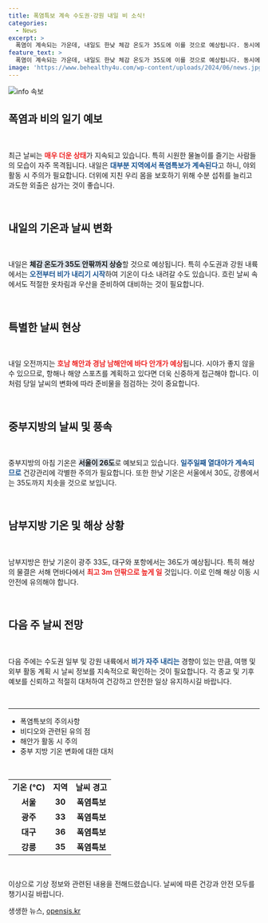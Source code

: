 ```yaml
---
title: 폭염특보 계속 수도권·강원 내일 비 소식!
categories:
  - News
excerpt: >
  폭염이 계속되는 가운데, 내일도 한낮 체감 온도가 35도에 이를 것으로 예상됩니다. 동시에 수도권과 강원 내륙에는 비가 내리기 시작할 예정! 더위와 비의 쌀쌀한 대결, 과연 어떻게 변할까요?
feature_text: >
  폭염이 계속되는 가운데, 내일도 한낮 체감 온도가 35도에 이를 것으로 예상됩니다. 동시에 수도권과 강원 내륙에는 비가 내리기 시작할 예정! 더위와 비의 쌀쌀한 대결, 과연 어떻게 변할까요?
image: 'https://www.behealthy4u.com/wp-content/uploads/2024/06/news.jpg'
---
```


<p><img src="https://www.behealthy4u.com/wp-content/uploads/2024/06/news.jpg" alt="info 속보" /></p>

<h2 data-ke-size="size26">폭염과 비의 일기 예보</h2>

<p data-ke-size="size16">&nbsp;</p>

<p data-ke-size="size16">최근 날씨는 <b><span style="color: #ee2323;">매우 더운 상태</span></b>가 지속되고 있습니다. 특히 시원한 물놀이를 즐기는 사람들의 모습이 자주 목격됩니다. 내일은 <b><span style="color: #1a5490;">대부분 지역에서 폭염특보가 계속된다</span></b>고 하니, 야외 활동 시 주의가 필요합니다. 더위에 지친 우리 몸을 보호하기 위해 수분 섭취를 늘리고 과도한 외출은 삼가는 것이 좋습니다.</p>

<p data-ke-size="size16">&nbsp;</p>

<h2 data-ke-size="size26">내일의 기온과 날씨 변화</h2>

<p data-ke-size="size16">&nbsp;</p>

<p data-ke-size="size16">내일은 <b><span style="background-color: #21538527;">체감 온도가 35도 안팎까지 상승</span></b>할 것으로 예상됩니다. 특히 수도권과 강원 내륙에서는 <b><span style="color: #1a5490;">오전부터 비가 내리기 시작</span></b>하여 기온이 다소 내려갈 수도 있습니다. 흐린 날씨 속에서도 적절한 옷차림과 우산을 준비하여 대비하는 것이 필요합니다.</p>

<p data-ke-size="size16">&nbsp;</p>

<h2 data-ke-size="size26">특별한 날씨 현상</h2>

<p data-ke-size="size16">&nbsp;</p>

<p data-ke-size="size16">내일 오전까지는 <b><span style="color: #ee2323;">호남 해안과 경남 남해안에 바다 안개가 예상</span></b>됩니다. 시야가 좋지 않을 수 있으므로, 항해나 해양 스포츠를 계획하고 있다면 더욱 신중하게 접근해야 합니다. 이처럼 당일 날씨의 변화에 따라 준비물을 점검하는 것이 중요합니다.</p>

<p data-ke-size="size16">&nbsp;</p>

<h2 data-ke-size="size26">중부지방의 날씨 및 풍속</h2>

<p data-ke-size="size16">&nbsp;</p>

<p data-ke-size="size16">중부지방의 아침 기온은 <b><span style="background-color: #21538527;">서울이 26도</span></b>로 예보되고 있습니다. <b><span style="color: #1a5490;">일주일째 열대야가 계속되므로</span></b> 건강관리에 각별한 주의가 필요합니다. 또한 한낮 기온은 서울에서 30도, 강릉에서는 35도까지 치솟을 것으로 보입니다.</p>

<p data-ke-size="size16">&nbsp;</p>

<h2 data-ke-size="size26">남부지방 기온 및 해상 상황</h2>

<p data-ke-size="size16">&nbsp;</p>

<p data-ke-size="size16">남부지방은 한낮 기온이 광주 33도, 대구와 포항에서는 36도가 예상됩니다. 특히 해상의 물결은 서해 먼바다에서 <b><span style="color: #ee2323;">최고 3m 안팎으로 높게 일</span></b> 것입니다. 이로 인해 해상 이동 시 안전에 유의해야 합니다.</p>

<p data-ke-size="size16">&nbsp;</p>

<h2 data-ke-size="size26">다음 주 날씨 전망</h2>

<p data-ke-size="size16">&nbsp;</p>

<p data-ke-size="size16">다음 주에는 수도권 일부 및 강원 내륙에서 <b><span style="color: #1a5490;">비가 자주 내리는</span></b> 경향이 있는 만큼, 여행 및 외부 활동 계획 시 날씨 정보를 지속적으로 확인하는 것이 필요합니다. 각 종교 및 기후 예보를 신뢰하고 적절히 대처하여 건강하고 안전한 일상 유지하시길 바랍니다.</p>

<p data-ke-size="size16">&nbsp;</p>

<hr />

<ul>
  <li>폭염특보의 주의사항</li>
  <li>비디오와 관련된 유의 점</li>
  <li>해안가 활동 시 주의</li>
  <li>중부 지방 기온 변화에 대한 대처</li>
</ul>

<p data-ke-size="size16">&nbsp;</p>

<table style="width:100%">
  <tr>
    <td style="text-align: center; height: 17px;"><b>기온 (°C)</b></td>
    <td style="text-align: center; height: 17px;"><b>지역</b></td>
    <td style="text-align: center; height: 17px;"><b>날씨 경고</b></td>
  </tr>
  <tr>
    <td style="text-align: center; height: 17px;"><b>서울</b></td>
    <td style="text-align: center; height: 17px;"><b>30</b></td>
    <td style="text-align: center; height: 17px;"><b>폭염특보</b></td>
  </tr>
  <tr>
    <td style="text-align: center; height: 17px;"><b>광주</b></td>
    <td style="text-align: center; height: 17px;"><b>33</b></td>
    <td style="text-align: center; height: 17px;"><b>폭염특보</b></td>
  </tr>
  <tr>
    <td style="text-align: center; height: 17px;"><b>대구</b></td>
    <td style="text-align: center; height: 17px;"><b>36</b></td>
    <td style="text-align: center; height: 17px;"><b>폭염특보</b></td>
  </tr>
  <tr>
    <td style="text-align: center; height: 17px;"><b>강릉</b></td>
    <td style="text-align: center; height: 17px;"><b>35</b></td>
    <td style="text-align: center; height: 17px;"><b>폭염특보</b></td>
  </tr>
</table>

<p data-ke-size="size16">&nbsp;</p>

<p data-ke-size="size16">이상으로 기상 정보와 관련된 내용을 전해드렸습니다. 날씨에 따른 건강과 안전 모두를 챙기시길 바랍니다.</p>
생생한 뉴스, <a href="https://opensis.kr" rel="dofollow">opensis.kr</a>


